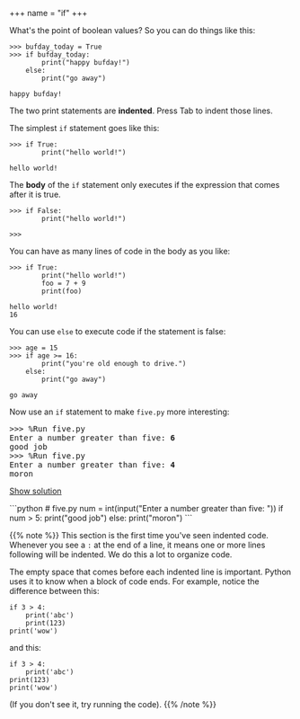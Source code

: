 +++
name = "if"
+++

What's the point of boolean values? So you can do things like this:

	>>> bufday_today = True
	>>> if bufday_today:
	        print("happy bufday!")
	    else:
	        print("go away")
	    
	happy bufday!

The two print statements are **indented**. Press Tab to indent those
lines.

The simplest `if` statement goes like this:

	>>> if True:
	        print("hello world!")
	    
	hello world!

The **body** of the `if` statement only executes if the expression
that comes after it is true.

	>>> if False:
	        print("hello world!")
	    
	>>>

You can have as many lines of code in the body as you like:

	>>> if True:
	        print("hello world!")
	        foo = 7 + 9
	        print(foo)
	    
	hello world!
	16

You can use `else` to execute code if the statement is false:

	>>> age = 15
	>>> if age >= 16:
	        print("you're old enough to drive.")
	    else:
	        print("go away")
	    
	go away

<!--
But what if you wanted more than two options? You could do this:

	>>> name = input("what is your name? ")
	what is your name? chuck norris
	>>> if name == "batman":
	        print("Welcome home, Bruce")  # spoiler alert
	    else:
	        if name == "chuck norris":
	            print("go away chuck")
	        else:
	            print("hello", name)
	   
	go away chuck

However, there's a simpler way to do it:

	>>> name = input("what is your name? ")
	what is your name? chuck norris
	>>> if name == "batman":
	        print("Welcome home, Bruce")
	    elif name == "chuck norris":
	        print("go away chuck")
	    else:
	        print("hello", name)
	   
	go away chuck

`elif` is short for "else if." You can add as many `elif`s as you
like:

	>>> temperature = 70
	>>> if temperature >= 212:
	        print("it's really hot")
	    elif temperature >= 100:
	        print("it's still really hot")
	    elif temperature >= 76:
	        print("it's uncomfortably hot")
	    elif temperature >= 68:
	        print("it's just right")
	    else:
	        print("BURMA SHAVE")
	    
	it's just right
-->


Now use an `if` statement to make `five.py` more interesting:

<pre>
>>> %Run five.py
Enter a number greater than five: <b>6</b>
good job
>>> %Run five.py
Enter a number greater than five: <b>4</b>
moron
</pre>

<a href="#demo" class="btn btn-info" data-toggle="collapse">Show solution</a>
<div id="demo" class="collapse">
```python
# five.py
num = int(input("Enter a number greater than five: "))
if num > 5:
    print("good job")
else:
    print("moron")
```
</div>

{{% note %}}
This section is the first time you've seen indented code.
Whenever you see a `:` at the end of a line, it means one or more
lines following will be indented. We do this a lot to organize code.

The empty space that comes before each indented line is important.
Python uses it to know when a block of code ends. For example, notice
the difference between this:
	
	if 3 > 4:
	    print('abc')
	    print(123)
	print('wow')

and this:

	if 3 > 4:
	    print('abc')
	print(123)
	print('wow')

(If you don't see it, try running the code).
{{% /note %}}
